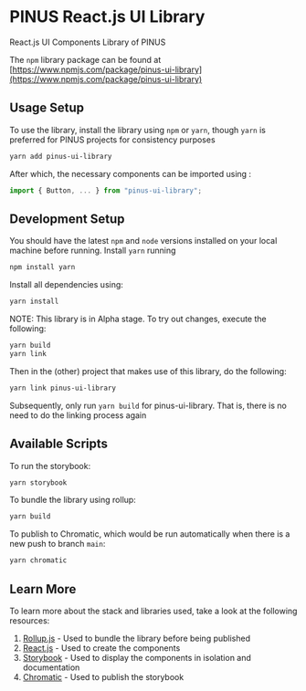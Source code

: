 # PINUS React.js UI Library

React.js UI Components Library of PINUS

The `npm` library package can be found at [https://www.npmjs.com/package/pinus-ui-library](https://www.npmjs.com/package/pinus-ui-library)

## Usage Setup

To use the library, install the library using `npm` or `yarn`, though `yarn` is preferred for PINUS projects for consistency purposes

```bash
yarn add pinus-ui-library
```

After which, the necessary components can be imported using :

```javascript
import { Button, ... } from "pinus-ui-library";
```

## Development Setup

You should have the latest `npm` and `node` versions installed on your local machine before running. Install `yarn` running

```bash
npm install yarn
```

Install all dependencies using:

```bash
yarn install
```

NOTE: This library is in Alpha stage. To try out changes, execute the following:

```bash
yarn build
yarn link
```

Then in the (other) project that makes use of this library, do the following:

```bash
yarn link pinus-ui-library
```

Subsequently, only run `yarn build` for pinus-ui-library. That is, there is no need to do the linking process again

## Available Scripts

To run the storybook:

```bash
yarn storybook
```

To bundle the library using rollup:

```bash
yarn build
```

To publish to Chromatic, which would be run automatically when there is a new push to branch `main`:

```bash
yarn chromatic
```

## Learn More

To learn more about the stack and libraries used, take a look at the following resources:

1. [Rollup.js](https://rollupjs.org/guide/en/) - Used to bundle the library before being published
2. [React.js](https://reactjs.org/) - Used to create the components
3. [Storybook](https://storybook.js.org/docs) - Used to display the components in isolation and documentation
4. [Chromatic](https://www.chromatic.com/docs) - Used to publish the storybook
